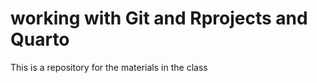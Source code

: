 
# working with Git and Rprojects and Quarto

<!-- badges: start -->
<!-- badges: end -->

This is a repository for the materials in the class

